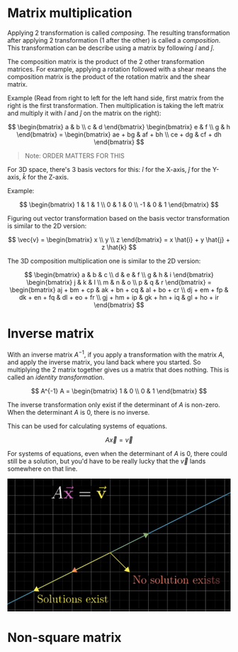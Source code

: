 # Matrix multiplication

Applying 2 transformation is called *composing*. The resulting transformation after applying 2 transformation (1 after the other) is called a *composition*. This transformation can be describe using a matrix by following $\hat{i}$ and $\hat{j}$.

The composition matrix is the product of the 2 other transformation matrices. For example, applying a rotation followed with a shear means the composition matrix is the product of the rotation matrix and the shear matrix. 

Example (Read from right to left for the left hand side, first matrix from the right is the first transformation. Then multiplication is taking the left matrix and multiply it with $\hat{i}$ and $\hat{j}$ on the matrix on the right):

$$
\begin{bmatrix} a & b \\ c & d \end{bmatrix}
\begin{bmatrix} e & f \\ g & h \end{bmatrix} = 
\begin{bmatrix} ae + bg & af + bh \\ ce + dg & cf + dh \end{bmatrix}
$$

> Note: ORDER MATTERS FOR THIS

For 3D space, there's 3 basis vectors for this: $\hat{i}$ for the X-axis, $\hat{j}$ for the Y-axis, $\hat{k}$ for the Z-axis.

Example:

$$
\begin{bmatrix} 1 & 1 & 1 \\ 0 & 1 & 0 \\ -1 & 0 & 1 \end{bmatrix}
$$

Figuring out vector transformation based on the basis vector transformation is similar to the 2D version:

$$
\vec{v} = \begin{bmatrix} x \\ y \\ z \end{bmatrix} = x \hat{i} + y \hat{j} + z \hat{k}
$$

The 3D composition multiplication one is similar to the 2D version:

$$
\begin{bmatrix} a & b & c \\ d & e & f \\ g & h & i \end{bmatrix} 
\begin{bmatrix} j & k & l \\ m & n & o \\ p & q & r \end{bmatrix} =
\begin{bmatrix} aj + bm + cp & ak + bn + cq & al + bo + cr \\ dj + em + fp & dk + en + fq & dl + eo + fr \\ gj + hm + ip & gk + hn + iq & gl + ho + ir \end{bmatrix} 
$$

# Inverse matrix

With an inverse matrix $A^{-1}$, if you apply a transformation with the matrix $A$, and apply the inverse matrix, you land back where you started. So multiplying the 2 matrix together gives us a matrix that does nothing. This is called an *identity transformation*. 

$$
A^{-1} A = \begin{bmatrix} 1 & 0 \\ 0 & 1 \end{bmatrix}
$$

The inverse transformation only exist if the determinant of $A$ is non-zero. When the determinant $A$ is 0, there is no inverse.

This can be used for calculating systems of equations.

$$
A \vec{x} = \vec{v}
$$

For systems of equations, even when the determinant of $A$ is 0, there could still be a solution, but you'd have to be really lucky that the $\vec{v}$ lands somewhere on that line.

![](./Assets/soe-det-solution-zero.png)

# Non-square matrix

